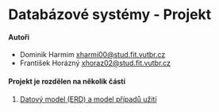# Databázové systémy - Projekt

#### Autoři
- Dominik Harmim <xharmi00@stud.fit.vutbr.cz>
- František Horázný <xhoraz02@stud.fit.vutbr.cz>

#### Projekt je rozdělen na několik částí
1. [Datový model (ERD) a model případů užití](./1/)
